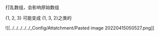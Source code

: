 打乱数组，会影响原始数组

{1, 2, 3} 可能变成 {1, 3, 2}之类的

![[../../../../../_Config/Attatchment/Pasted image 20220415050527.png]]